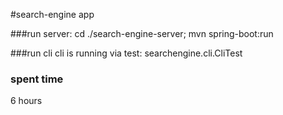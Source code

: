 #search-engine app

###run server:
cd ./search-engine-server;
mvn spring-boot:run

###run cli
cli is running via test: searchengine.cli.CliTest


### spent time 
6 hours
